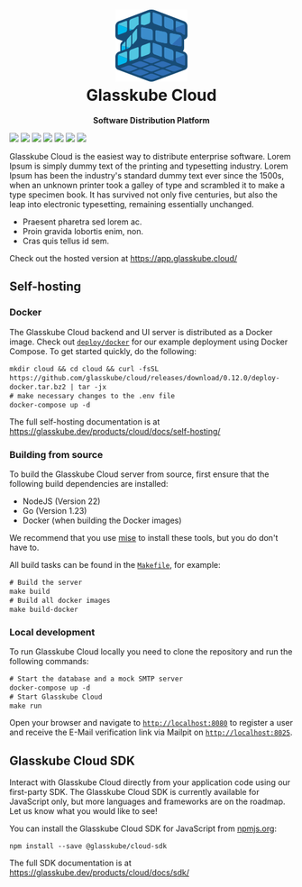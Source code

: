 <h1 align="center">
  <a href="https://glasskube.cloud/" target="_blank">
    <img alt="Glasskube" src="frontend/cloud-ui/public/glasskube-logo.svg">
  </a>
  <br>
  Glasskube Cloud
</h1>

<div align="center">

**Software Distribution Platform**

</div>

![](https://img.shields.io/badge/build-passing-brightgreen)
![](https://img.shields.io/badge/build-passing-brightgreen)
![](https://img.shields.io/badge/build-passing-brightgreen)
![](https://img.shields.io/badge/build-passing-brightgreen)
![](https://img.shields.io/badge/build-passing-brightgreen)
![](https://img.shields.io/badge/build-passing-brightgreen)
![](https://img.shields.io/badge/build-passing-brightgreen)

Glasskube Cloud is the easiest way to distribute enterprise software.
Lorem Ipsum is simply dummy text of the printing and typesetting industry.
Lorem Ipsum has been the industry's standard dummy text ever since the 1500s, when an unknown printer took a galley of type and scrambled it to make a type specimen book.
It has survived not only five centuries, but also the leap into electronic typesetting, remaining essentially unchanged.

- Praesent pharetra sed lorem ac.
- Proin gravida lobortis enim, non.
- Cras quis tellus id sem.

Check out the hosted version at https://app.glasskube.cloud/

## Self-hosting

### Docker

The Glasskube Cloud backend and UI server is distributed as a Docker image.
Check out [`deploy/docker`](deploy/docker) for our example deployment using Docker Compose.
To get started quickly, do the following:

<!-- x-release-please-start-version -->

```shell
mkdir cloud && cd cloud && curl -fsSL https://github.com/glasskube/cloud/releases/download/0.12.0/deploy-docker.tar.bz2 | tar -jx
# make necessary changes to the .env file
docker-compose up -d
```

<!-- x-release-please-end -->

The full self-hosting documentation is at https://glasskube.dev/products/cloud/docs/self-hosting/

### Building from source

To build the Glasskube Cloud server from source, first ensure that the following build dependencies are installed:

- NodeJS (Version 22)
- Go (Version 1.23)
- Docker (when building the Docker images)

We recommend that you use [mise](https://mise.jdx.dev/) to install these tools, but you do don't have to.

All build tasks can be found in the [`Makefile`](Makefile), for example:

```shell
# Build the server
make build
# Build all docker images
make build-docker
```

### Local development

To run Glasskube Cloud locally you need to clone the repository and run the following commands:

```shell
# Start the database and a mock SMTP server
docker-compose up -d
# Start Glasskube Cloud
make run
```

Open your browser and navigate to [`http://localhost:8080`](http://localhost:8080) to register a user
and receive the E-Mail verification link via Mailpit on [`http://localhost:8025`](http://localhost:8025).

## Glasskube Cloud SDK

Interact with Glasskube Cloud directly from your application code using our first-party SDK.
The Glasskube Cloud SDK is currently available for JavaScript only, but more languages and frameworks are on the roadmap.
Let us know what you would like to see!

You can install the Glasskube Cloud SDK for JavaScript from [npmjs.org](https://npmjs.org/):

```shell
npm install --save @glasskube/cloud-sdk
```

The full SDK documentation is at https://glasskube.dev/products/cloud/docs/sdk/
